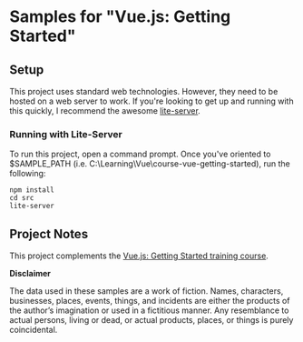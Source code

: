 # Samples for "Vue.js: Getting Started"

## Setup
This project uses standard web technologies. However, they need to be hosted on a web server to work.
If you're looking to get up and running with this quickly, I recommend the awesome [lite-server](https://github.com/johnpapa/lite-server).

### Running with Lite-Server
To run this project, open a command prompt. 
Once you've oriented to $SAMPLE_PATH (i.e. C:\Learning\Vue\course-vue-getting-started), run the following:

```
npm install
cd src
lite-server
```


## Project Notes
This project complements the [Vue.js: Getting Started training course](https://www.ecofic.com/courses/vue-getting-started/).

**Disclaimer**

The data used in these samples are a work of fiction. 
Names, characters, businesses, places, events, things, and incidents are either the products of the author’s imagination or used in a fictitious manner. 
Any resemblance to actual persons, living or dead, or actual products, places, or things is purely coincidental.
